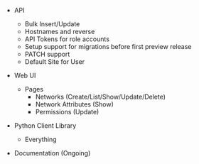 * API
    - Bulk Insert/Update
    - Hostnames and reverse
    - API Tokens for role accounts
    - Setup support for migrations before first preview release
    - PATCH support
    - Default Site for User

* Web UI
    - Pages
        * Networks (Create/List/Show/Update/Delete)
        * Network Attributes (Show)
        * Permissions (Update)

* Python Client Library
    - Everything

* Documentation (Ongoing)
